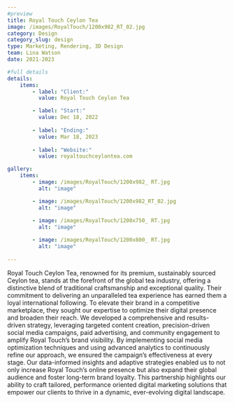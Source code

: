 ```yaml
---
#preview
title: Royal Touch Ceylon Tea
image: /images/RoyalTouch/1200x982_RT_02.jpg
category: Design
category_slug: design
type: Marketing, Rendering, 3D Design
team: Lina Watson
date: 2021-2023

#full details
details:
    items:
        - label: "Client:"
          value: Royal Touch Ceylon Tea

        - label: "Start:"
          value: Dec 18, 2022
        
        - label: "Ending:"
          value: Mar 18, 2023
        
        - label: "Website:"
          value: royaltouchceylontea.com

gallery: 
    items:
        - image: /images/RoyalTouch/1200x982_ RT.jpg
          alt: "image"

        - image: /images/RoyalTouch/1200x982_RT_02.jpg
          alt: "image"
        
        - image: /images/RoyalTouch/1200x750_ RT.jpg
          alt: "image"

        - image: /images/RoyalTouch/1200x800_ RT.jpg
          alt: "image"
        
---
```


Royal Touch Ceylon Tea, renowned for its premium, sustainably sourced Ceylon tea,
stands at the forefront of the global tea industry, offering a distinctive blend of
traditional craftsmanship and exceptional quality. Their commitment to delivering an
unparalleled tea experience has earned them a loyal international following. To elevate
their brand in a competitive marketplace, they sought our expertise to optimize their
digital presence and broaden their reach. We developed a comprehensive and results-
driven strategy, leveraging targeted content creation, precision-driven social media
campaigns, paid advertising, and community engagement to amplify Royal Touch’s
brand visibility. By implementing social media optimization techniques and using
advanced analytics to continuously refine our approach, we ensured the campaign’s
effectiveness at every stage. Our data-informed insights and adaptive strategies enabled
us to not only increase Royal Touch’s online presence but also expand their global
audience and foster long-term brand loyalty. This partnership highlights our ability to
craft tailored, performance oriented digital marketing solutions that empower our
clients to thrive in a dynamic, ever-evolving digital landscape.
